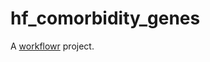 # hf_comorbidity_genes





A [workflowr][] project.

[workflowr]: https://github.com/jdblischak/workflowr
